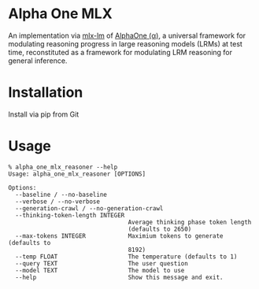 # Alpha One MLX
An implementation via [mlx-lm](https://github.com/ml-explore/mlx-lm) of [AlphaOne (&alpha;)](https://alphaone-project.github.io/), a universal framework for modulating 
reasoning progress in large reasoning models (LRMs) at test time, reconstituted as a framework for modulating LRM reasoning for general inference.

# Installation
Install via pip from Git

# Usage
```commandline
% alpha_one_mlx_reasoner --help
Usage: alpha_one_mlx_reasoner [OPTIONS]

Options:
  --baseline / --no-baseline
  --verbose / --no-verbose
  --generation-crawl / --no-generation-crawl
  --thinking-token-length INTEGER
                                  Average thinking phase token length
                                  (defaults to 2650)
  --max-tokens INTEGER            Maximium tokens to generate (defaults to
                                  8192)
  --temp FLOAT                    The temperature (defaults to 1)
  --query TEXT                    The user question
  --model TEXT                    The model to use
  --help                          Show this message and exit.
```